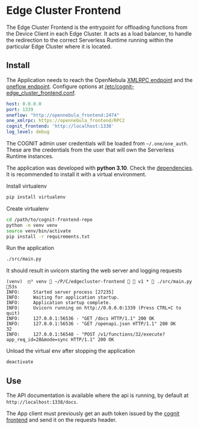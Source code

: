 # Edge Cluster Frontend

The Edge Cluster Frontend is the entrypoint for offloading functions from the Device Client in each Edge Cluster. It acts as a load balancer, to handle the redirection to the correct Serverless Runtime running within the particular Edge Cluster where it is located.

## Install

The Application needs to reach the OpenNebula [XMLRPC endpoint](https://docs.opennebula.io/6.8/installation_and_configuration/opennebula_services/oned.html#xml-rpc-server-configuration) and the [oneflow endpoint](https://docs.opennebula.io/6.10/installation_and_configuration/opennebula_services/oneflow.html). Configure options at [/etc/cognit-edge_cluster_frontend.conf](/share/etc/cognit-edge_cluster_frontend.conf).

```yaml
host: 0.0.0.0
port: 1339
oneflow: "http://opennebula_frontend:2474"
one_xmlrpc: https://opennebula_frontend/RPC2
cognit_frontend: 'http://localhost:1338'
log_level: debug
```

The COGNIT admin user credentials will be loaded from `~/.one/one_auth`. These are the credentials from the user that will own the Serverless Runtime instances.

The application was developed with **python 3.10**. Check the [dependencies](./requirements.txt). It is recommended to install it with a virtual environment.

Install virtualenv

```bash
pip install virtualenv
```

Create virtualenv

```bash
cd /path/to/cognit-frontend-repo
python -m venv venv
source venv/bin/activate
pip install -r requirements.txt
```

Run the application

```bash
./src/main.py
```

It should result in uvicorn starting the web server and logging requests

```log
(venv)  ◰³ venv  ~/P/C/edgecluster-frontend   v1 *  ./src/main.py                                                                                                        53s
INFO:     Started server process [27235]
INFO:     Waiting for application startup.
INFO:     Application startup complete.
INFO:     Uvicorn running on http://0.0.0.0:1339 (Press CTRL+C to quit)
INFO:     127.0.0.1:56536 - "GET /docs HTTP/1.1" 200 OK
INFO:     127.0.0.1:56536 - "GET /openapi.json HTTP/1.1" 200 OK
32
INFO:     127.0.0.1:56548 - "POST /v1/functions/32/execute?app_req_id=28&mode=sync HTTP/1.1" 200 OK
```

Unload the virtual env after stopping the application

```bash
deactivate
```

## Use

The API documentation is available where the api is running, by default at `http://localhost:1338/docs`.

The App client must previously get an auth token issued by the [cognit frontend](https://github.com/SovereignEdgeEU-COGNIT/cognit-frontend?tab=readme-ov-file#use) and send it on the requests header.
